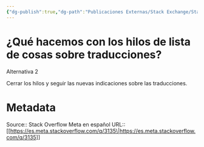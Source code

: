 ```yaml
---
{"dg-publish":true,"dg-path":"Publicaciones Externas/Stack Exchange/Stack Overflow en español/Stack Overflow en español Meta/es.meta.stackoverflow.com-3135.md","permalink":"/publicaciones-externas/stack-exchange/stack-overflow-en-espanol/stack-overflow-en-espanol-meta/es-meta-stackoverflow-com-3135/","title":"¿Qué hacemos con los hilos de lista de cosas sobre traducciones?","hide":true,"noteIcon":"\"0\"","created":"2024-04-03T12:49:10.729-06:00","updated":"2024-04-05T16:44:02.368-06:00"}
---
```


# ¿Qué hacemos con los hilos de lista de cosas sobre traducciones?

Alternativa 2

Cerrar los hilos y seguir las nuevas indicaciones sobre las traducciones.

# Metadata
Source:: Stack Overflow Meta en español
URL:: [[https://es.meta.stackoverflow.com/q/3135\|https://es.meta.stackoverflow.com/q/3135]]


